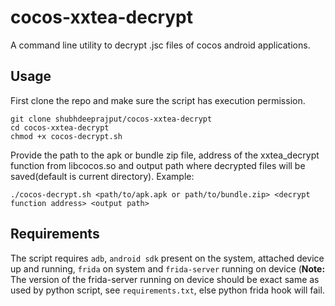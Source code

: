 # cocos-xxtea-decrypt
A command line utility to decrypt .jsc files of cocos android applications. 

## Usage
First clone the repo and make sure the script has execution permission.
```
git clone shubhdeeprajput/cocos-xxtea-decrypt
cd cocos-xxtea-decrypt
chmod +x cocos-decrypt.sh
```
Provide the path to the apk or bundle zip file, address of the xxtea_decrypt function from libcocos.so and output path where decrypted files will be saved(default is current directory).
Example:
```
./cocos-decrypt.sh <path/to/apk.apk or path/to/bundle.zip> <decrypt function address> <output path>
```

## Requirements
The script requires `adb`, `android sdk` present on the system, attached device up and running, `frida` on system and `frida-server` running on device (**Note:** The version of the frida-server running on device should be exact same as used by python script, see `requirements.txt`, else python frida hook will fail.
